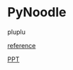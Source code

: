 # PyNoodle
pluplu

[reference](https://chatgpt.com/share/67f70f04-3438-800b-bc34-e6dfeff51f9a)

[PPT](https://docs.google.com/presentation/d/1G4pCDC_eiN8FB5hZXEQbwiOKLtBF27I-a8a8lewox6E/edit?usp=sharing)

